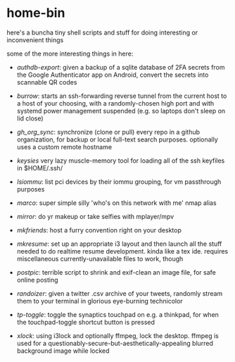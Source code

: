 # home-bin

here's a buncha tiny shell scripts and stuff for doing interesting or
inconvenient things

some of the more interesting things in here:

* *authdb-export*: given a backup of a sqlite database of 2FA secrets from the
Google Authenticator app on Android, convert the secrets into scannable QR
codes

* *burrow*: starts an ssh-forwarding reverse tunnel from the current host to a host of your
choosing, with a randomly-chosen high port and with systemd power management
suspended (e.g. so laptops don't sleep on lid close)

* *gh_org_sync*: synchronize (clone or pull) every repo in a github organization, for backup or
local full-text search purposes. optionally uses a custom remote hostname

* *keysies*
very lazy muscle-memory tool for loading all of the ssh keyfiles in $HOME/.ssh/

* *lsiommu*: list pci devices by their iommu grouping, for vm passthrough purposes

* *marco*: super simple silly 'who's on this network with me' nmap alias

* *mirror*: do yr makeup or take selfies with mplayer/mpv

* *mkfriends*: host a furry convention right on your desktop

* *mkresume*: set up an appropriate i3 layout and then launch all the stuff needed to do
realtime resume development. kinda like a tex ide. requires miscellaneous
currently-unavailable files to work, though

* *postpic*: terrible script to shrink and exif-clean an image file, for safe online posting

* *randoizer*: given a twitter .csv archive of your tweets, randomly stream them to your
terminal in glorious eye-burning technicolor

* *tp-toggle*: toggle the synaptics touchpad on e.g. a thinkpad, for when the touchpad-toggle
shortcut button is pressed

* *xlock*: using i3lock and optionally ffmpeg, lock the desktop. ffmpeg is used for a
questionably-secure-but-aesthetically-appealing blurred background image while
locked
